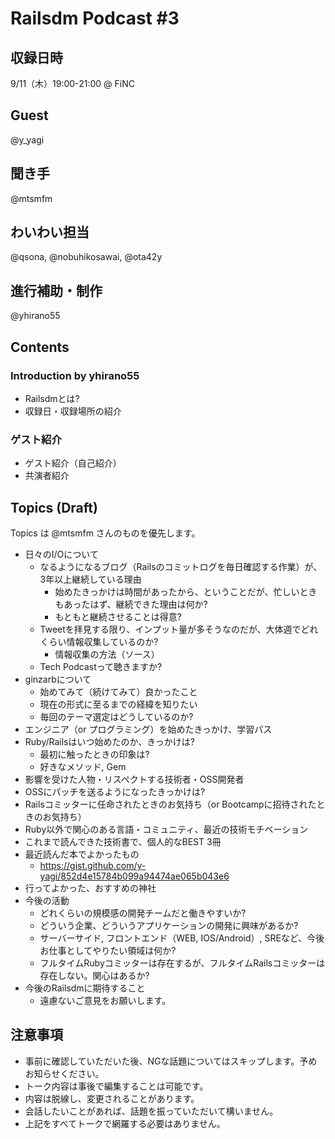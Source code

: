 # Railsdm Podcast \#3

## 収録日時

9/11（木）19:00-21:00 @ FiNC

## Guest

@y_yagi

## 聞き手

@mtsmfm

## わいわい担当

@qsona, @nobuhikosawai, @ota42y

## 進行補助・制作

@yhirano55

## Contents

### Introduction by yhirano55

* Railsdmとは?
* 収録日・収録場所の紹介

### ゲスト紹介

* ゲスト紹介（自己紹介）
* 共演者紹介

## Topics (Draft)

Topics は @mtsmfm さんのものを優先します。

* 日々のI/Oについて
    * なるようになるブログ（Railsのコミットログを毎日確認する作業）が、3年以上継続している理由
        * 始めたきっかけは時間があったから、ということだが、忙しいときもあったはず、継続できた理由は何か?
        * もともと継続させることは得意?
    * Tweetを拝見する限り、インプット量が多そうなのだが、大体週でどれくらい情報収集しているのか?
        * 情報収集の方法（ソース）
    * Tech Podcastって聴きますか?
* ginzarbについて
    * 始めてみて（続けてみて）良かったこと
    * 現在の形式に至るまでの経緯を知りたい
    * 毎回のテーマ選定はどうしているのか?
* エンジニア（or プログラミング）を始めたきっかけ、学習パス
* Ruby/Railsはいつ始めたのか、きっかけは?
    * 最初に触ったときの印象は?
    * 好きなメソッド, Gem
* 影響を受けた人物・リスペクトする技術者・OSS開発者
* OSSにパッチを送るようになったきっかけは?
* Railsコミッターに任命されたときのお気持ち（or Bootcampに招待されたときのお気持ち）
* Ruby以外で関心のある言語・コミュニティ、最近の技術モチベーション
* これまで読んできた技術書で、個人的なBEST 3冊
* 最近読んだ本でよかったもの
    * https://gist.github.com/y-yagi/852d4e15784b099a94474ae065b043e6
* 行ってよかった、おすすめの神社
* 今後の活動
    * どれくらいの規模感の開発チームだと働きやすいか?
    * どういう企業、どういうアプリケーションの開発に興味があるか?
    * サーバーサイド, フロントエンド（WEB, IOS/Android）, SREなど、今後お仕事としてやりたい領域は何か?
    * フルタイムRubyコミッターは存在するが、フルタイムRailsコミッターは存在しない。関心はあるか?
* 今後のRailsdmに期待すること
    * 遠慮ないご意見をお願いします。


## 注意事項

* 事前に確認していただいた後、NGな話題についてはスキップします。予めお知らせください。
* トーク内容は事後で編集することは可能です。
* 内容は脱線し、変更されることがあります。
* 会話したいことがあれば、話題を振っていただいて構いません。
* 上記をすべてトークで網羅する必要はありません。
